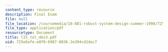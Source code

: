 ```yaml
---
content_type: resource
description: Final Exam
file: null
file_location: /coursemedia/16-881-robust-system-design-summer-1998/725e6afee0f0698780362e394cd2dac7_l15_tol_des3.pdf
file_type: application/pdf
resourcetype: Document
title: l15_tol_des3.pdf
uid: 725e6afe-e0f0-6987-8036-2e394cd2dac7
---
```


